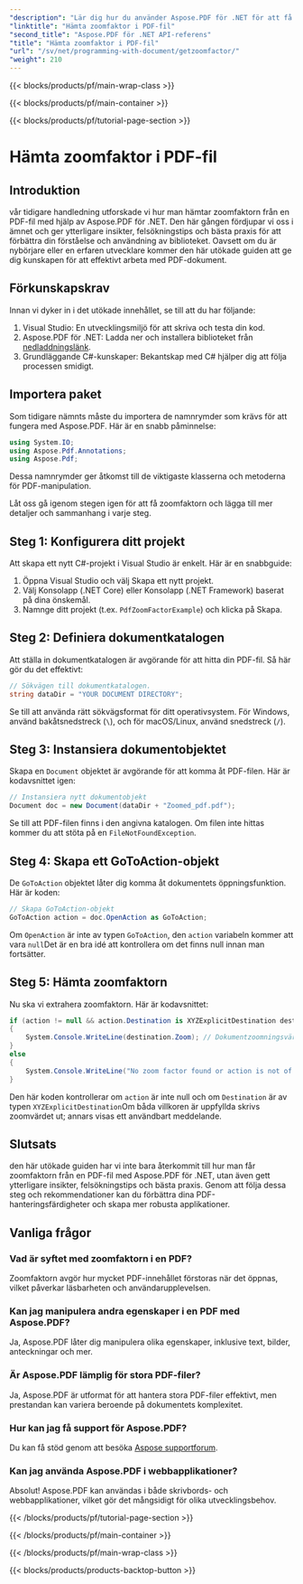 ```yaml
---
"description": "Lär dig hur du använder Aspose.PDF för .NET för att få zoomfaktorn i PDF-filer med den här steg-för-steg-guiden."
"linktitle": "Hämta zoomfaktor i PDF-fil"
"second_title": "Aspose.PDF för .NET API-referens"
"title": "Hämta zoomfaktor i PDF-fil"
"url": "/sv/net/programming-with-document/getzoomfactor/"
"weight": 210
---
```


{{< blocks/products/pf/main-wrap-class >}}

{{< blocks/products/pf/main-container >}}

{{< blocks/products/pf/tutorial-page-section >}}

# Hämta zoomfaktor i PDF-fil

## Introduktion

vår tidigare handledning utforskade vi hur man hämtar zoomfaktorn från en PDF-fil med hjälp av Aspose.PDF för .NET. Den här gången fördjupar vi oss i ämnet och ger ytterligare insikter, felsökningstips och bästa praxis för att förbättra din förståelse och användning av biblioteket. Oavsett om du är nybörjare eller en erfaren utvecklare kommer den här utökade guiden att ge dig kunskapen för att effektivt arbeta med PDF-dokument.

## Förkunskapskrav

Innan vi dyker in i det utökade innehållet, se till att du har följande:

1. Visual Studio: En utvecklingsmiljö för att skriva och testa din kod.
2. Aspose.PDF för .NET: Ladda ner och installera biblioteket från [nedladdningslänk](https://releases.aspose.com/pdf/net/).
3. Grundläggande C#-kunskaper: Bekantskap med C# hjälper dig att följa processen smidigt.

## Importera paket

Som tidigare nämnts måste du importera de namnrymder som krävs för att fungera med Aspose.PDF. Här är en snabb påminnelse:

```csharp
using System.IO;
using Aspose.Pdf.Annotations;
using Aspose.Pdf;
```

Dessa namnrymder ger åtkomst till de viktigaste klasserna och metoderna för PDF-manipulation.

Låt oss gå igenom stegen igen för att få zoomfaktorn och lägga till mer detaljer och sammanhang i varje steg.

## Steg 1: Konfigurera ditt projekt

Att skapa ett nytt C#-projekt i Visual Studio är enkelt. Här är en snabbguide:

1. Öppna Visual Studio och välj Skapa ett nytt projekt.
2. Välj Konsolapp (.NET Core) eller Konsolapp (.NET Framework) baserat på dina önskemål.
3. Namnge ditt projekt (t.ex. `PdfZoomFactorExample`) och klicka på Skapa.

## Steg 2: Definiera dokumentkatalogen

Att ställa in dokumentkatalogen är avgörande för att hitta din PDF-fil. Så här gör du det effektivt:

```csharp
// Sökvägen till dokumentkatalogen.
string dataDir = "YOUR DOCUMENT DIRECTORY";
```

Se till att använda rätt sökvägsformat för ditt operativsystem. För Windows, använd bakåtsnedstreck (`\`), och för macOS/Linux, använd snedstreck (`/`).

## Steg 3: Instansiera dokumentobjektet

Skapa en `Document` objektet är avgörande för att komma åt PDF-filen. Här är kodavsnittet igen:

```csharp
// Instansiera nytt dokumentobjekt
Document doc = new Document(dataDir + "Zoomed_pdf.pdf");
```

Se till att PDF-filen finns i den angivna katalogen. Om filen inte hittas kommer du att stöta på en `FileNotFoundException`.

## Steg 4: Skapa ett GoToAction-objekt

De `GoToAction` objektet låter dig komma åt dokumentets öppningsfunktion. Här är koden:

```csharp
// Skapa GoToAction-objekt
GoToAction action = doc.OpenAction as GoToAction;
```

Om `OpenAction` är inte av typen `GoToAction`, den `action` variabeln kommer att vara `null`Det är en bra idé att kontrollera om det finns null innan man fortsätter.

## Steg 5: Hämta zoomfaktorn

Nu ska vi extrahera zoomfaktorn. Här är kodavsnittet:

```csharp
if (action != null && action.Destination is XYZExplicitDestination destination)
{
    System.Console.WriteLine(destination.Zoom); // Dokumentzoomningsvärde;
}
else
{
    System.Console.WriteLine("No zoom factor found or action is not of type GoToAction.");
}
```

Den här koden kontrollerar om `action` är inte null och om `Destination` är av typen `XYZExplicitDestination`Om båda villkoren är uppfyllda skrivs zoomvärdet ut; annars visas ett användbart meddelande.

## Slutsats

den här utökade guiden har vi inte bara återkommit till hur man får zoomfaktorn från en PDF-fil med Aspose.PDF för .NET, utan även gett ytterligare insikter, felsökningstips och bästa praxis. Genom att följa dessa steg och rekommendationer kan du förbättra dina PDF-hanteringsfärdigheter och skapa mer robusta applikationer.

## Vanliga frågor

### Vad är syftet med zoomfaktorn i en PDF?
Zoomfaktorn avgör hur mycket PDF-innehållet förstoras när det öppnas, vilket påverkar läsbarheten och användarupplevelsen.

### Kan jag manipulera andra egenskaper i en PDF med Aspose.PDF?
Ja, Aspose.PDF låter dig manipulera olika egenskaper, inklusive text, bilder, anteckningar och mer.

### Är Aspose.PDF lämplig för stora PDF-filer?
Ja, Aspose.PDF är utformat för att hantera stora PDF-filer effektivt, men prestandan kan variera beroende på dokumentets komplexitet.

### Hur kan jag få support för Aspose.PDF?
Du kan få stöd genom att besöka [Aspose supportforum](https://forum.aspose.com/c/pdf/10).

### Kan jag använda Aspose.PDF i webbapplikationer?
Absolut! Aspose.PDF kan användas i både skrivbords- och webbapplikationer, vilket gör det mångsidigt för olika utvecklingsbehov.

{{< /blocks/products/pf/tutorial-page-section >}}

{{< /blocks/products/pf/main-container >}}

{{< /blocks/products/pf/main-wrap-class >}}

{{< blocks/products/products-backtop-button >}}